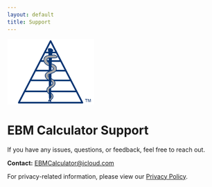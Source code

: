 ```yaml
---
layout: default
title: Support
---
```


<img src="/assets/images/EBM Calculator Logo Any 3x.png" alt="EBM Calculator Logo" width="200">

# EBM Calculator Support  

If you have any issues, questions, or feedback, feel free to reach out.  

**Contact:** [EBMCalculator@icloud.com](mailto:EBMCalculator@icloud.com)  

For privacy-related information, please view our [Privacy Policy](/privacy-policy).
